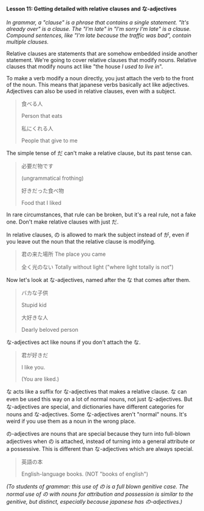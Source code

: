 #### Lesson 11: Getting detailed with relative clauses and な-adjectives


*In grammar, a "clause" is a phrase that contains a single statement. "It's already over" is a clause. The "I'm late" in "I'm sorry I'm late" is a clause. Compound sentences, like "I'm late because the traffic was bad", contain multiple clauses.*


Relative clauses are statements that are somehow embedded inside another statement. We're going to cover relative clauses that modify nouns. Relative clauses that modify nouns act like "the house *I used to live in*".


To make a verb modify a noun directly, you just attach the verb to the front of the noun. This means that japanese verbs basically act like adjectives. Adjectives can also be used in relative clauses, even with a subject.


> 食べる人  
> > Person that eats  
>   
> > 私にくれる人  
> > People that give to me

The simple tense of だ can't make a relative clause, but its past tense can.


> 必要だ物です  
> > (ungrammatical frothing)  
>   
> > 好きだった食べ物  
> > Food that I liked

In rare circumstances, that rule can be broken, but it's a real rule, not a fake one. Don't make relative clauses with just だ.


In relative clauses, の is allowed to mark the subject instead of が, even if you leave out the noun that the relative clause is modifying.


> 君の来た場所 The place you came  
> > 全く光のない Totally without light ("where light totally is not")

Now let's look at な-adjectives, named after the な that comes after them.


> バカな子供  
> > Stupid kid  
>   
> > 大好きな人  
> > Dearly beloved person

な-adjectives act like nouns if you don't attach the な.


> 君が好きだ  
> > I like you.  
> > (You are liked.)

な acts like a suffix for な-adjectives that makes a relative clause. な can even be used this way on a lot of normal nouns, not just な-adjectives. But な-adjectives are special, and dictionaries have different categories for nouns and な-adjectives. Some な-adjectives aren't "normal" nouns. It's weird if you use them as a noun in the wrong place.


の-adjectives are nouns that are special because they turn into full-blown adjectives when の is attached, instead of turning into a general attribute or a possessive. This is different than な-adjectives which are always special.


> 英語の本  
> > English-language books. (NOT "books of english")

*(To students of grammar: this use of の is a full blown genitive case. The normal use of の with nouns for attribution and possession is similar to the genitive, but distinct, especially because japanese has の-adjectives.)*


